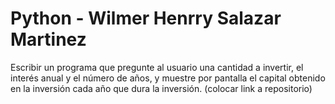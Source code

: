 
# Python - Wilmer Henrry Salazar Martinez

Escribir un programa que pregunte al usuario una cantidad a invertir, el interés anual y el número de años, y muestre por pantalla el capital obtenido en la inversión cada año que dura la inversión. (colocar link a repositorio)

